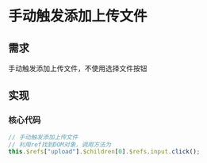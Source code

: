 # 手动触发添加上传文件

## 需求

手动触发添加上传文件，不使用选择文件按钮

## 实现

### 核心代码

```js
// 手动触发添加上传文件
// 利用ref找到DOM对象，调用方法为
this.$refs["upload"].$children[0].$refs.input.click();
```
